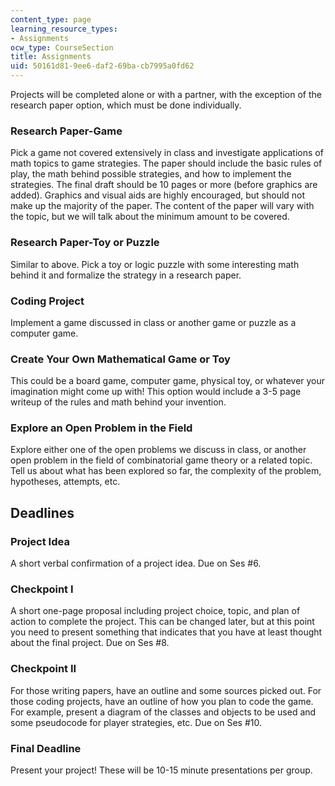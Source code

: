 ```yaml
---
content_type: page
learning_resource_types:
- Assignments
ocw_type: CourseSection
title: Assignments
uid: 50161d81-9ee6-daf2-69ba-cb7995a0fd62
---
```


Projects will be completed alone or with a partner, with the exception of the research paper option, which must be done individually.

### Research Paper-Game

Pick a game not covered extensively in class and investigate applications of math topics to game strategies. The paper should include the basic rules of play, the math behind possible strategies, and how to implement the strategies. The final draft should be 10 pages or more (before graphics are added). Graphics and visual aids are highly encouraged, but should not make up the majority of the paper. The content of the paper will vary with the topic, but we will talk about the minimum amount to be covered.

### Research Paper-Toy or Puzzle

Similar to above. Pick a toy or logic puzzle with some interesting math behind it and formalize the strategy in a research paper.

### Coding Project

Implement a game discussed in class or another game or puzzle as a computer game.

### Create Your Own Mathematical Game or Toy

This could be a board game, computer game, physical toy, or whatever your imagination might come up with! This option would include a 3-5 page writeup of the rules and math behind your invention.

### Explore an Open Problem in the Field

Explore either one of the open problems we discuss in class, or another open problem in the field of combinatorial game theory or a related topic. Tell us about what has been explored so far, the complexity of the problem, hypotheses, attempts, etc.

Deadlines
---------

### Project Idea

A short verbal confirmation of a project idea. Due on Ses #6.

### Checkpoint I

A short one-page proposal including project choice, topic, and plan of action to complete the project. This can be changed later, but at this point you need to present something that indicates that you have at least thought about the final project. Due on Ses #8.

### Checkpoint II

For those writing papers, have an outline and some sources picked out. For those coding projects, have an outline of how you plan to code the game. For example, present a diagram of the classes and objects to be used and some pseudocode for player strategies, etc. Due on Ses #10.

### Final Deadline

Present your project! These will be 10-15 minute presentations per group.